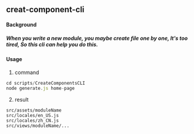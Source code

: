 ## creat-component-cli

#### Background

##### When you write a new module, you maybe create file one by one, It's too tired, So this cli can help you do this.

#### Usage

1. command

```js
cd scripts/CreateComponentsCLI
node generate.js home-page
```

2. result

```
src/assets/moduleName
src/locales/en_US.js
src/locales/zh_CN.js
src/views/moduleName/...
```
